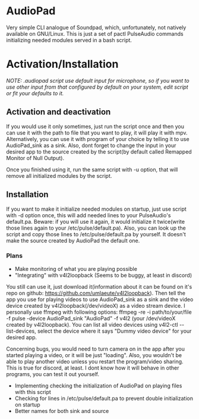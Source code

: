 # AudioPad

Very simple CLI analogue of Soundpad, which, unfortunately, not natively available on GNU/Linux. This is just a set of pactl PulseAudio commands initializing needed modules served in a bash script.
# Activation/Installation
_NOTE: .audiopad script use default input for microphone, so if you want to use other input from that configured by default on your system, edit script or fit your defaults to it._

## Activation and deactivation

If you would use it only sometimes, just run the script once and then you can use it with the path to file that you want to play, it will play it with mpv. Alternatively, you can use it with program of your choice by telling it to use AudioPad_sink as a sink. Also, dont forget to change the input in your desired app to the source created by the script(by default called Remapped Monitor of Null Output).

Once you finished using it, run the same script with -u option, that will remove all initialized modules by the script.

## Installation
If you want to make it initialize needed modules on startup, just use script with -d option once, this will add needed lines to your PulseAudio's default.pa. Beware: if you will use it again, it would initialize it twice(write those lines again to your /etc/pulse/default.pa). Also, you can look up the script and copy those lines to /etc/pulse/default.pa by yourself. It doesn't make the source created by AudioPad the default one.

### Plans
- Make monitoring of what you are playing possible
- "Integrating" with v4l2loopback (Seems to be buggy, at least in discord)
  
You still can use it, just download it(information about it can be found on it's repo on github: https://github.com/umlaeute/v4l2loopback). Then tell the app you use for playing videos to use AudioPad_sink as a sink and the video device created by v4l2loopback(/dev/videoX) as a video stream device. I personally use ffmpeg with following options: ffmpeg -re -i path/to/your/file -f pulse -device AudioPad_sink "AudioPad" -f v4l2 (your /dev/videoX created by v4l2loopback). You can list all video devices using v4l2-ctl --list-devices, select the device where it says "Dummy video device" for your desired app.

Concerning bugs, you would need to turn camera on in the app after you started playing a video, or it will be just "loading". Also, you wouldn't be able to play another video unless you restart the program/video sharing. This is true for discord, at least. I dont know how it will behave in other programs, you can test it out yourself.

- Implementing checking the initialization of AudioPad on playing files with this script
- Checking for lines in /etc/pulse/default.pa to prevent double initialization on startup
- Better names for both sink and source
